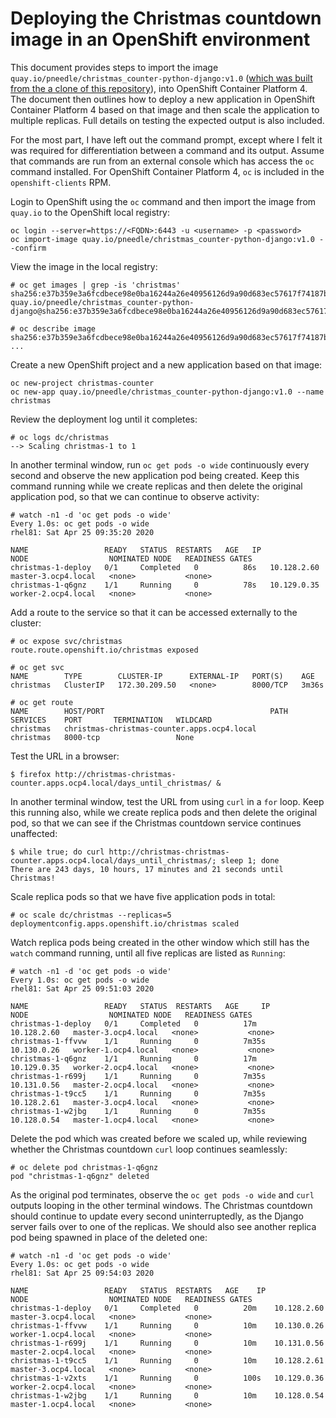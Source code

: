# Deploying the Christmas countdown image in an OpenShift environment

This document provides steps to import the image `quay.io/pneedle/christmas_counter-python-django:v1.0` ([which was built from the a clone of this repository](python_django_tutorial.md)), into OpenShift Container Platform 4. The document then outlines how to deploy a new application in OpenShift Container Platform 4 based on that image and then scale the application to multiple replicas. Full details on testing the expected output is also included.

For the most part, I have left out the command prompt, except where I felt it was required for differentiation between a command and its output. Assume that commands are run from an external console which has access the `oc` command installed. For OpenShift Container Platform 4, `oc` is included in the `openshift-clients` RPM. 

Login to OpenShift using the `oc` command and then import the image from `quay.io` to the OpenShift local registry:

~~~
oc login --server=https://<FQDN>:6443 -u <username> -p <password>
oc import-image quay.io/pneedle/christmas_counter-python-django:v1.0 --confirm
~~~

View the image in the local registry:

~~~
# oc get images | grep -is 'christmas'
sha256:e37b359e3a6fcdbece98e0ba16244a26e40956126d9a90d683ec57617f74187b   quay.io/pneedle/christmas_counter-python-django@sha256:e37b359e3a6fcdbece98e0ba16244a26e40956126d9a90d683ec57617f74187b

# oc describe image sha256:e37b359e3a6fcdbece98e0ba16244a26e40956126d9a90d683ec57617f74187b
...
~~~

Create a new OpenShift project and a new application based on that image:

~~~
oc new-project christmas-counter
oc new-app quay.io/pneedle/christmas_counter-python-django:v1.0 --name christmas
~~~

Review the deployment log until it completes:

~~~
# oc logs dc/christmas
--> Scaling christmas-1 to 1
~~~

In another terminal window, run `oc get pods -o wide` continuously every second and observe the new application pod being created. Keep this command running while we create replicas and then delete the original application pod, so that we can continue to observe activity:

~~~
# watch -n1 -d 'oc get pods -o wide'
Every 1.0s: oc get pods -o wide                                                                         rhel81: Sat Apr 25 09:35:20 2020

NAME                 READY   STATUS	 RESTARTS   AGE   IP            NODE                  NOMINATED NODE   READINESS GATES
christmas-1-deploy   0/1     Completed   0          86s   10.128.2.60   master-3.ocp4.local   <none>           <none>
christmas-1-q6gnz    1/1     Running     0          78s   10.129.0.35   worker-2.ocp4.local   <none>           <none>
~~~

Add a route to the service so that it can be accessed externally to the cluster:

~~~
# oc expose svc/christmas
route.route.openshift.io/christmas exposed

# oc get svc
NAME        TYPE        CLUSTER-IP      EXTERNAL-IP   PORT(S)    AGE
christmas   ClusterIP   172.30.209.50   <none>        8000/TCP   3m36s

# oc get route
NAME        HOST/PORT                                     PATH   SERVICES    PORT       TERMINATION   WILDCARD
christmas   christmas-christmas-counter.apps.ocp4.local          christmas   8000-tcp                 None
~~~

Test the URL in a browser:

~~~
$ firefox http://christmas-christmas-counter.apps.ocp4.local/days_until_christmas/ &
~~~

In another terminal window, test the URL from using `curl` in a `for` loop. Keep this running also, while we create replica pods and then delete the original pod, so that we can see if the Christmas countdown service continues unaffected:

~~~
$ while true; do curl http://christmas-christmas-counter.apps.ocp4.local/days_until_christmas/; sleep 1; done
There are 243 days, 10 hours, 17 minutes and 21 seconds until Christmas!
~~~

Scale replica pods so that we have five application pods in total:

~~~
# oc scale dc/christmas --replicas=5
deploymentconfig.apps.openshift.io/christmas scaled
~~~

Watch replica pods being created in the other window which still has the `watch` command running, until all five replicas are listed as `Running`:

~~~
# watch -n1 -d 'oc get pods -o wide'
Every 1.0s: oc get pods -o wide                                                                         rhel81: Sat Apr 25 09:51:03 2020

NAME                 READY   STATUS	 RESTARTS   AGE     IP            NODE                  NOMINATED NODE   READINESS GATES
christmas-1-deploy   0/1     Completed   0          17m     10.128.2.60   master-3.ocp4.local   <none>           <none>
christmas-1-ffvvw    1/1     Running     0          7m35s   10.130.0.26   worker-1.ocp4.local   <none>           <none>
christmas-1-q6gnz    1/1     Running     0          17m     10.129.0.35   worker-2.ocp4.local   <none>           <none>
christmas-1-r699j    1/1     Running     0          7m35s   10.131.0.56   master-2.ocp4.local   <none>           <none>
christmas-1-t9cc5    1/1     Running     0          7m35s   10.128.2.61   master-3.ocp4.local   <none>           <none>
christmas-1-w2jbg    1/1     Running     0          7m35s   10.128.0.54   master-1.ocp4.local   <none>           <none>
~~~

Delete the pod which was created before we scaled up, while reviewing whether the Christmas countdown `curl` loop continues seamlessly:

~~~
# oc delete pod christmas-1-q6gnz
pod "christmas-1-q6gnz" deleted
~~~

As the original pod terminates, observe the `oc get pods -o wide` and `curl` outputs looping in the other terminal windows. The Christmas countdown should continue to update every second uninterruptedly, as the Django server fails over to one of the replicas. We should also see another replica pod being spawned in place of the deleted one:

~~~
# watch -n1 -d 'oc get pods -o wide'
Every 1.0s: oc get pods -o wide                                                                         rhel81: Sat Apr 25 09:54:03 2020

NAME                 READY   STATUS	 RESTARTS   AGE    IP            NODE                  NOMINATED NODE   READINESS GATES
christmas-1-deploy   0/1     Completed   0          20m    10.128.2.60   master-3.ocp4.local   <none>           <none>
christmas-1-ffvvw    1/1     Running     0          10m    10.130.0.26   worker-1.ocp4.local   <none>           <none>
christmas-1-r699j    1/1     Running     0          10m    10.131.0.56   master-2.ocp4.local   <none>           <none>
christmas-1-t9cc5    1/1     Running     0          10m    10.128.2.61   master-3.ocp4.local   <none>           <none>
christmas-1-v2xts    1/1     Running     0          100s   10.129.0.36   worker-2.ocp4.local   <none>           <none>
christmas-1-w2jbg    1/1     Running     0          10m    10.128.0.54   master-1.ocp4.local   <none>           <none>
~~~
